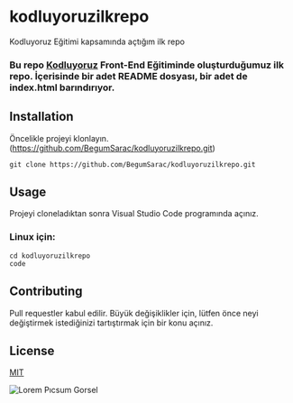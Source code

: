 # kodluyoruzilkrepo
Kodluyoruz Eğitimi kapsamında açtığım ilk repo
### Bu repo [Kodluyoruz](https://www.kodluyoruz.org/) Front-End Eğitiminde oluşturduğumuz ilk repo. İçerisinde bir adet README dosyası, bir adet de index.html barındırıyor.
##  Installation
Öncelikle projeyi klonlayın.(https://github.com/BegumSarac/kodluyoruzilkrepo.git)
```
git clone https://github.com/BegumSarac/kodluyoruzilkrepo.git

```
## Usage
Projeyi cloneladıktan sonra Visual Studio Code programında açınız.
### Linux için:
```
cd kodluyoruzilkrepo
code
```
## Contributing
Pull requestler kabul edilir. Büyük değişiklikler için, lütfen önce neyi değiştirmek istediğinizi tartıştırmak için bir konu açınız.

## License
[MIT](https://www.kodluyoruz.org/)

![Lorem Pıcsum Gorsel](https://miro.medium.com/v2/resize:fit:1100/1*CWFkh5z8oa6dZfn5_gkKKQ.jpeg)
